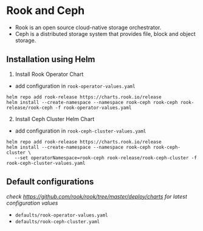 # Rook and Ceph
- Rook is an open source cloud-native storage orchestrator.
- Ceph is a distributed storage system that provides file, block and object storage.

## Installation using Helm
1. Install Rook Operator Chart
- add configuration in `rook-operator-values.yaml`
```
helm repo add rook-release https://charts.rook.io/release
helm install --create-namespace --namespace rook-ceph rook-ceph rook-release/rook-ceph -f rook-operator-values.yaml
```

2. Install Ceph Cluster Helm Chart
- add configuration in `rook-ceph-cluster-values.yaml`
```
helm repo add rook-release https://charts.rook.io/release
helm install --create-namespace --namespace rook-ceph rook-ceph-cluster \
   --set operatorNamespace=rook-ceph rook-release/rook-ceph-cluster -f rook-ceph-cluster-values.yaml
```

## Default configurations
*check https://github.com/rook/rook/tree/master/deploy/charts for latest configuration values*
- `defaults/rook-operator-values.yaml`
- `defaults/rook-ceph-cluster.yaml`
